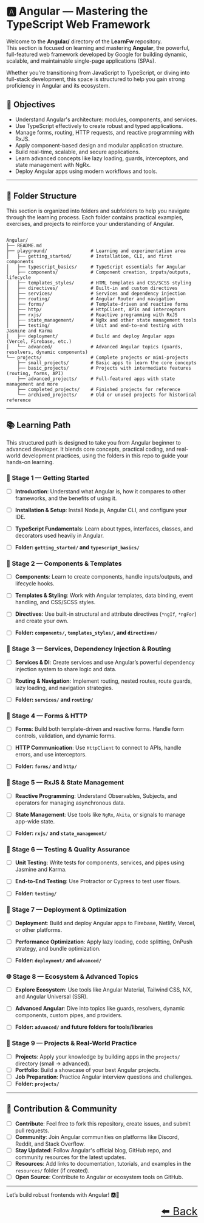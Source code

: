 # 🅰️ Angular — Mastering the TypeScript Web Framework

Welcome to the **Angular/** directory of the **LearnFw** repository.  
This section is focused on learning and mastering **Angular**, the powerful, full-featured web framework developed by Google for building dynamic, scalable, and maintainable single-page applications (SPAs).

Whether you're transitioning from JavaScript to TypeScript, or diving into full-stack development, this space is structured to help you gain strong proficiency in Angular and its ecosystem.

## 🎯 Objectives
- Understand Angular's architecture: modules, components, and services.
- Use TypeScript effectively to create robust and typed applications.
- Manage forms, routing, HTTP requests, and reactive programming with RxJS.
- Apply component-based design and modular application structure.
- Build real-time, scalable, and secure applications.
- Learn advanced concepts like lazy loading, guards, interceptors, and state management with NgRx.
- Deploy Angular apps using modern workflows and tools.

---

## 📂 Folder Structure
This section is organized into folders and subfolders to help you navigate through the learning process. Each folder contains practical examples, exercises, and projects to reinforce your understanding of Angular.

```text

Angular/ 
├── README.md 
├── playground/                # Learning and experimentation area 
│   ├── getting_started/       # Installation, CLI, and first components 
│   ├── typescript_basics/     # TypeScript essentials for Angular 
│   ├── components/            # Component creation, inputs/outputs, lifecycle 
│   ├── templates_styles/      # HTML templates and CSS/SCSS styling 
│   ├── directives/            # Built-in and custom directives 
│   ├── services/              # Services and dependency injection 
│   ├── routing/               # Angular Router and navigation 
│   ├── forms/                 # Template-driven and reactive forms 
│   ├── http/                  # HttpClient, APIs and interceptors 
│   ├── rxjs/                  # Reactive programming with RxJS 
│   ├── state_management/      # NgRx and other state management tools 
│   ├── testing/               # Unit and end-to-end testing with Jasmine and Karma 
│   ├── deployment/            # Build and deploy Angular apps (Vercel, Firebase, etc.) 
│   └── advanced/              # Advanced Angular topics (guards, resolvers, dynamic components) 
└── projects/                  # Complete projects or mini-projects 
    ├── small_projects/        # Basic apps to learn the core concepts 
    ├── basic_projects/        # Projects with intermediate features (routing, forms, API) 
    ├── advanced_projects/     # Full-featured apps with state management and more 
    ├── completed_projects/    # Finished projects for reference 
    └── archived_projects/     # Old or unused projects for historical reference

```
---

## 📚 Learning Path

This structured path is designed to take you from Angular beginner to advanced developer. It blends core concepts, practical coding, and real-world development practices, using the folders in this repo to guide your hands-on learning.



### 🧭 Stage 1 — Getting Started
- [ ] **Introduction**: Understand what Angular is, how it compares to other frameworks, and the benefits of using it.
- [ ] **Installation & Setup**: Install Node.js, Angular CLI, and configure your IDE.
- [ ] **TypeScript Fundamentals**: Learn about types, interfaces, classes, and decorators used heavily in Angular.
- [ ] **Folder: `getting_started/` and `typescript_basics/`**



### 🧱 Stage 2 — Components & Templates
- [ ] **Components**: Learn to create components, handle inputs/outputs, and lifecycle hooks.
- [ ] **Templates & Styling**: Work with Angular templates, data binding, event handling, and CSS/SCSS styles.
- [ ] **Directives**: Use built-in structural and attribute directives (`*ngIf`, `*ngFor`) and create your own.
- [ ] **Folder: `components/`, `templates_styles/`, and `directives/`**



### 🔁 Stage 3 — Services, Dependency Injection & Routing
- [ ] **Services & DI**: Create services and use Angular’s powerful dependency injection system to share logic and data.
- [ ] **Routing & Navigation**: Implement routing, nested routes, route guards, lazy loading, and navigation strategies.
- [ ] **Folder: `services/` and `routing/`**



### 📝 Stage 4 — Forms & HTTP
- [ ] **Forms**: Build both template-driven and reactive forms. Handle form controls, validation, and dynamic forms.
- [ ] **HTTP Communication**: Use `HttpClient` to connect to APIs, handle errors, and use interceptors.
- [ ] **Folder: `forms/` and `http/`**



### 🔀 Stage 5 — RxJS & State Management
- [ ] **Reactive Programming**: Understand Observables, Subjects, and operators for managing asynchronous data.
- [ ] **State Management**: Use tools like `NgRx`, `Akita`, or signals to manage app-wide state.
- [ ] **Folder: `rxjs/` and `state_management/`**



### 🧪 Stage 6 — Testing & Quality Assurance
- [ ] **Unit Testing**: Write tests for components, services, and pipes using Jasmine and Karma.
- [ ] **End-to-End Testing**: Use Protractor or Cypress to test user flows.
- [ ] **Folder: `testing/`**



### 🚀 Stage 7 — Deployment & Optimization
- [ ] **Deployment**: Build and deploy Angular apps to Firebase, Netlify, Vercel, or other platforms.
- [ ] **Performance Optimization**: Apply lazy loading, code splitting, OnPush strategy, and bundle optimization.
- [ ] **Folder: `deployment/` and `advanced/`**



### 🌐 Stage 8 — Ecosystem & Advanced Topics
- [ ] **Explore Ecosystem**: Use tools like Angular Material, Tailwind CSS, NX, and Angular Universal (SSR).
- [ ] **Advanced Angular**: Dive into topics like guards, resolvers, dynamic components, custom pipes, and providers.
- [ ] **Folder: `advanced/` and future folders for tools/libraries**



### 🧩 Stage 9 — Projects & Real-World Practice
- [ ] **Projects**: Apply your knowledge by building apps in the `projects/` directory (small → advanced).
- [ ] **Portfolio**: Build a showcase of your best Angular projects.
- [ ] **Job Preparation**: Practice Angular interview questions and challenges.
- [ ] **Folder: `projects/`**

---

## 🤝 Contribution & Community
- [ ] **Contribute**: Feel free to fork this repository, create issues, and submit pull requests.
- [ ] **Community**: Join Angular communities on platforms like Discord, Reddit, and Stack Overflow.
- [ ] **Stay Updated**: Follow Angular's official blog, GitHub repo, and community resources for the latest updates.
- [ ] **Resources**: Add links to documentation, tutorials, and examples in the `resources/` folder (if created).
- [ ] **Open Source**: Contribute to Angular or ecosystem tools on GitHub.

---

Let’s build robust frontends with Angular! 🅰️💪  

<div align="right" style="font-size: 2em;">
    <a href="../README.md">⬅️ Back</a>
</div>
